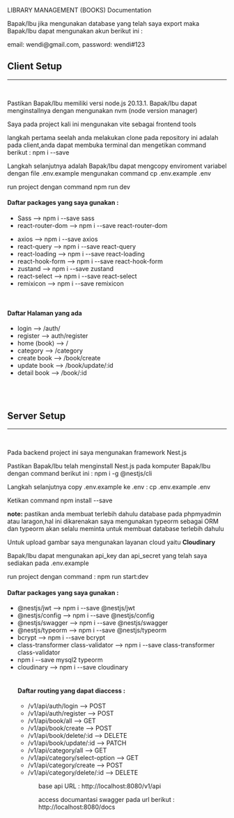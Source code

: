 LIBRARY MANAGEMENT (BOOKS) Documentation

<p>Bapak/Ibu jika mengunakan database yang telah saya export maka Bapak/Ibu dapat mengunakan akun berikut ini : </p>
<p> email: wendi@gmail.com, password: wendi#123</p>

<h2>Client Setup</h2>
<hr>
<br>
<p>Pastikan Bapak/Ibu memiliki versi node.js 20.13.1. Bapak/Ibu dapat menginstallnya dengan mengunakan nvm (node version manager)</p>
<p>Saya pada project kali ini mengunakan vite sebagai frontend tools</p>
<p>langkah pertama seelah anda melakukan clone pada repository ini adalah pada client,anda dapat membuka terminal dan mengetikan command berikut : npm i --save</p>
<p>Langkah selanjutnya adalah Bapak/Ibu dapat mengcopy enviroment variabel dengan file .env.example mengunakan command cp .env.example .env</p>
<p>run project dengan command npm run dev</p>

<h4>Daftar packages yang saya gunakan : </h4>

<ul>
  <li>Sass --> npm i --save sass</li>
  <li>react-router-dom --> npm i --save react-router-dom</p>
  <li>axios --> npm i --save axios</li>
  <li>react-query --> npm i --save react-query</li>
  <li>react-loading --> npm i --save react-loading</li>
  <li>react-hook-form --> npm i --save react-hook-form</li>
  <li>zustand --> npm i --save zustand</li>
  <li>react-select --> npm i --save react-select</li>
  <li>remixicon --> npm i --save remixicon</li>
</ul>
<br>

<h4> Daftar Halaman yang ada</h4>
<ul>
 <li>login --> /auth/</li>
 <li>register --> auth/register</li>
 <li>home (book) --> /</li>
 <li>category --> /category</li>
 <li>create book --> /book/create</li>
 <li>update book --> /book/update/:id</li>
 <li>detail book --> /book/:id</li>
</ul>

<br>
<br>


<h2>Server Setup</h2>
<hr>
<br>

<p>Pada backend project ini saya mengunakan framework Nest.js</p>
<p>Pastikan Bapak/Ibu telah menginstall Nest.js pada komputer Bapak/Ibu dengan command berikut ini :  npm i -g @nestjs/cli</p>
<p>Langkah selanjutnya copy .env.example ke .env : cp .env.example .env</p>
<p>Ketikan command npm install --save</p>

<p> <strong>note:</strong> pastikan anda membuat terlebih dahulu database pada phpmyadmin atau laragon,hal ini dikarenakan saya mengunakan typeorm sebagai ORM dan typeorm akan selalu meminta untuk membuat database terlebih dahulu</p>

<p>Untuk upload gambar saya mengunakan layanan cloud yaitu <strong> Cloudinary </strong></p>
<p>Bapak/Ibu dapat mengunakan api_key dan api_secret yang telah saya sediakan pada .env.example</p>

<p>run project dengan command : npm run start:dev</p>

<h4>Daftar packages yang saya gunakan : </h4>
<ul>
  <li>@nestjs/jwt --> npm i --save @nestjs/jwt</li>
  <li>@nestjs/config --> npm i --save @nestjs/config</li>
  <li>@nestjs/swagger --> npm i --save @nestjs/swagger</li>
  <li>@nestjs/typeorm --> npm i --save @nestjs/typeorm</li>
  <li>bcrypt --> npm i --save bcrypt</li>
  <li>class-transformer class-validator --> npm i --save class-transformer class-validator</li>
  <li> npm i --save mysql2 typeorm</li>
  <li>cloudinary --> npm i --save cloudinary</li>
</li>
<br>

<h4>Daftar routing yang dapat diaccess : </h4>
<ul>
  <li> /v1/api/auth/login --> POST</li>
  <li> /v1/api/auth/register --> POST</li>

  <li> /v1/api/book/all --> GET</li>
  <li> /v1/api/book/create --> POST</li>
  <li> /v1/api/book/delete/:id --> DELETE</li>
  <li> /v1/api/book/update/:id --> PATCH</li>

  <li> /v1/api/category/all --> GET</li>
  <li> /v1/api/category/select-option --> GET</li>
  <li> /v1/api/category/create --> POST</li>
  <li> /v1/api/category/delete/:id --> DELETE</li>
<ul>


<p>base api URL : http://localhost:8080/v1/api</p>
<p> access documantasi swagger pada url berikut : http://localhost:8080/docs</p>

